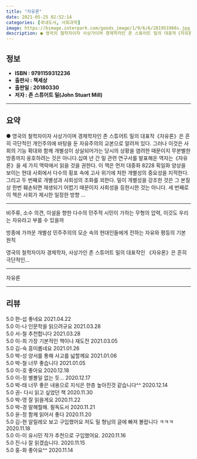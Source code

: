 ```yaml
---
title: "자유론"
date: 2021-05-25 02:52:14
categories: [국내도서, 사회과학]
image: https://bimage.interpark.com/goods_image/1/9/6/6/281951966s.jpg
description: ● 영국의 철학자이자 사상가이며 경제학자인 존 스튜어트 밀의 대표작《자유론》은 흔히 극단적인 개인주의에 바탕을 둔 자유주의의 교본으로 알려져 있다. 그러나 이것은 사회의 기능 확대와 함께 개별성이 상실되어가는 당시의 상황을 염려한 때문이지 무분별한 방종까지 옹호하려는 것은 아니다.십여
---
```


## **정보**

- **ISBN : 9791159312236**
- **출판사 : 책세상**
- **출판일 : 20180330**
- **저자 : 존 스튜어트 밀(John Stuart Mill)**

------



## **요약**

●  영국의 철학자이자 사상가이며 경제학자인 존 스튜어트 밀의 대표작《자유론》은 흔히 극단적인 개인주의에 바탕을 둔 자유주의의 교본으로 알려져 있다. 그러나 이것은 사회의 기능 확대와 함께 개별성이 상실되어가는 당시의 상황을 염려한 때문이지 무분별한 방종까지 옹호하려는 것은 아니다.십여 년 간 밀 관련 연구서를 발표해온 역자는《자유론》을 세 가지 맥락에서 읽을 것을 권한다. 이 책은 먼저 대중화 8228 획일화 양상을 보이는 현대 사회에서 다수의 횡포 속에 고사 위기에 처한 개별성의 중요성을 지적한다. 그리고 두 번째로 개별성과 사회성의 조화를 꾀한다. 밀이 개별성을 강조한 것은 그 본질상 한번 훼손되면 재생되기 어렵기 때문이지 사회성을 등한시한 것는 아니다. 세 번째로 이 책은 사회가 제시한 일정한 방향 ...

------

비주류, 소수 의견, 이설을 향한 다수의 민주적 시민이 가하는 무형의 압력,
이것도 우리는 자유라고 부를 수 있을까

방종에 가까운 개별성
민주주의의 모순 속의 현대인들에게 전하는 
자유와 평등의 기본 원칙

영국의 철학자이자 경제학자, 사상가인 존 스튜어트 밀의 대표작인 《자유론》은 흔히 극단적인... 

------


자유론 

------


## **리뷰** 

5.0 한-섭 좋네요 2021.04.22 <br/>5.0 이-나 인문학을 읽으려규요 2021.03.28 <br/>5.0 서-철 추천합니다 2021.03.28 <br/>5.0 이-희 가장 기본적인 책이나 재도전 2021.03.05 <br/>5.0 김-숙 흥미롭네요  2021.01.26 <br/>5.0 박-성  양서를 통해 사고를 넓할께요 2021.01.06 <br/>5.0 박-철 너무 좋습니다 2021.01.05 <br/>5.0 이-호 좋아요 2020.12.18 <br/>5.0 이-정 별볼일 없는 듯... 2020.12.17 <br/>5.0 박-태 너무 좋은 내용으로 지식은 한층 높아진것 같습니다^^ 2020.12.14 <br/>5.0 권- 다시 읽고 싶었던  책 2020.11.30 <br/>5.0 박-영 잘 읽을게요 2020.11.22 <br/>5.0 박-경 말해뭘해. 필독도서 2020.11.21 <br/>5.0 윤-정 함께 읽어서 좋다 2020.11.20 <br/>5.0 김-현 알릴레오 보고 구입했어요 저도 밀 형님의 글에 빠져 볼랍니다 ㅋㅋㅋ 2020.11.18 <br/>5.0 이-이 유시민 작가 추천으로 구입했어요. 2020.11.16 <br/>5.0 진-나 잘 읽겠습니다.  2020.11.15 <br/>5.0 홍-화 좋아요^^ 2020.11.14 <br/>